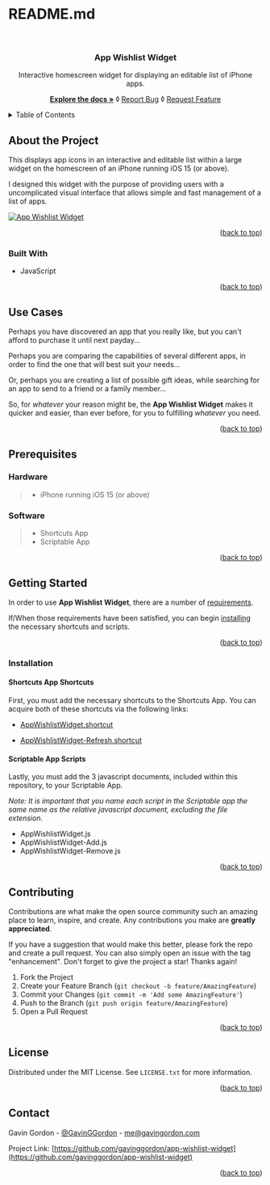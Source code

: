 # README.md

<a name="readme-top"></a>

<br />

<h3 align="center">App Wishlist Widget</h3>

<div align="center">
  <p align="center">
    Interactive homescreen widget for displaying an editable list of iPhone apps.
  </p>
  <p align="center">
    <a href="https://github.com/gavinggordon/app-wishlist-widget"><strong>Explore the docs »</strong></a> ◊ <a href="https://github.com/gavinggordon/app-wishlist-widget/issues">Report Bug</a> ◊ <a href="https://github.com/gavinggordon/app-wishlist-widget/issues">Request Feature</a>
  </p>
</div>



<!-- TABLE OF CONTENTS -->
<details>
  <summary>Table of Contents</summary>
  <ol>
    <li>
      <a href="#about-the-project" title="Go to the 'About the Project' section of the 'App Wishlist Widget' repository">About The Project</a>
      <ul>
        <li><a href="#built-with" title="Go to the 'Built With' sub-section of the 'App Wishlist Widget' repository">Built With</a></li>
      </ul>
    </li>
    <li><a href="#use-cases" title="Go to the 'Use Cases' section of the 'App Wishlist Widget' repository">Use Cases</a></li>
		<li>
		  <a href="#prerequisites" title="Go to the 'Prerequisites' section of the 'App Wishlist Widget' repository">Prerequisites</a>
	    <ul>
			  <li><a href="#prerequisites-hardware" title="Go to the 'Hardware Prerequisites' sub-section of the 'App Wishlist Widget' repository">Hardware</a></li>
				<li><a href="#prerequisites-software" title="Go to the 'Software Prerequisites' sub-section of the 'App Wishlist Widget' repository">Software</a></li>
			</ul>
		</li>
		<li>
      <a href="#getting-started" title="Go to the 'Getting Started' section of the 'App Wishlist Widget' repository">Getting Started</a>
      <ul>
	      <li>
	        <a href="#installation" title="Go to the 'Installation' sub-section of the 'App Wishlist Widget' repository">Installation</a>
	        <ul>
		        <li><a href="#installation-shortcuts-app-shortcuts" title="Go to the 'Shortcuts Shortcuts Installation' sub-section of the 'App Wishlist Widget' repository">Scriptable App Scripts</a></li>
		        <li><a href="#installation-scriptable-app-scripts" title="Go to the 'Scriptable Scripts Installation' sub-section of the 'App Wishlist Widget' repository">Shortcuts App Shortcuts</a></li>
	        </ul>
	      </li>
      </ul>
    </li>
    <li><a href="#contributing" title="Go to the 'Contributing' section of the 'App Wishlist Widget' repository">Contributing</a></li>
    <li><a href="#license" title="Go to the 'License' section of the 'App Wishlist Widget' repository">License</a></li>
    <li><a href="#contact" title="Go to the 'Contact' section of the 'App Wishlist Widget' repository">Contact</a></li>
  </ol>
</details>



<!-- ABOUT THE PROJECT -->
## <a name="about-the-project" title="The 'About the Project' section of the 'App Wishlist Widget' repository">About the Project</a>

This displays app icons in an interactive and editable list within a large widget on the homescreen of an iPhone running iOS 15 (or above).

I designed this widget with the purpose of providing users with a uncomplicated visual interface that allows simple and fast management of a list of apps.

[![App Wishlist Widget][product-screenshot]](https://github.com/gavinggordon/app-wishlist-widget/AppWishlistWidget-ExampleScreenshot.png)

<p align="right">(<a href="#readme-top">back to top</a>)</p>



### <a name="built-with" title="The 'Built With' sub-section of the 'App Wishlist Widget' repository">Built With</a>

* JavaScript 

<p align="right">(<a href="#readme-top">back to top</a>)</p>



<!-- USE CASES-->
## <a name="use-cases" title="The 'Use Cases' section of the 'App Wishlist Widget' repository">Use Cases</a>

Perhaps you have discovered an app that you really like, but you can't afford to purchase it until next payday...

Perhaps you are comparing the capabilities of several different apps, in order to find the one that will best suit your needs... 

Or, perhaps you are creating a list of possible gift ideas, while searching for an app to send to a friend or a family member...

So, for _whatever_ your reason might be, the **App Wishlist Widget** makes it quicker and easier, than ever before, for you to fulfilling _whatever_ you need. 

<p align="right">(<a href="#readme-top">back to top</a>)</p>



## <a name="prerequisites" title="The 'Prerequisites' section of the 'App Wishlist Widget' repository">Prerequisites</a>

### <a name="prerequisites-hardware" title="The 'Hardware Prerequisites' sub-section of the 'App Wishlist Widget' repository">Hardware</a>
> - iPhone running iOS 15 (or above)

### <a name="prerequisites-software" title="The 'Software Prerequisites' sub-section of the 'App Wishlist Widget' repository">Software</a>
> - Shortcuts App
> - Scriptable App

<p align="right">(<a href="#readme-top">back to top</a>)</p>



<!-- GETTING STARTED -->
## <a name="getting-started" title="The 'Getting Started' section of the 'App Wishlist Widget' repository">Getting Started</a>

In order to use **App Wishlist Widget**, there are a number of <a href="#prerequisites" title="Go to the 'Prerequisites' section of the 'App Wishlist Widget' repository">requirements</a>.

If/When those requirements have been satisfied, you can begin <a href="#installation" title="Go to the 'Installation' sub-section of the 'App Wishlist Widget' repository">installing</a> the necessary shortcuts and scripts.
 
<p align="right">(<a href="#readme-top">back to top</a>)</p>



### <a name="installation" title="The 'Installation' sub-section of the 'App Wishlist Widget' repository">Installation</a>

#### <a name="installation-shortcuts-app-shortcuts" title="The 'Shortcuts App Shortcuts Installation' sub-section of the 'App Wishlist Widget' repository">Shortcuts App Shortcuts</a>

First, you must add the necessary shortcuts to the Shortcuts App. You can acquire both of these shortcuts via the following links:

- [AppWishlistWidget.shortcut](https://www.dropbox.com/s/p5g0qlofz1aok7f/AddAppToWishlist.shortcut?dl=0)

- [AppWishlistWidget-Refresh.shortcut](https://www.dropbox.com/s/fhezkj2vw5ionyd/AppWishlistWidget-Refresh.shortcut?dl=0)

#### <a name="installation-scriptable-app-scripts" title="The 'Scriptable App Scripts Installation' sub-section of the 'App Wishlist Widget' repository">Scriptable App Scripts</a>

Lastly, you must add the 3 javascript documents, included within this repository, to your Scriptable App.

*Note: It is important that you name each script in the Scriptable app the same name as the relative javascript document, excluding the file extension.*

- AppWishlistWidget.js
- AppWishlistWidget-Add.js
- AppWishlistWidget-Remove.js

<p align="right">(<a href="#readme-top">back to top</a>)</p>



<!-- CONTRIBUTING -->
## <a name="contributing" title="The 'Contributing' section of the 'App Wishlist Widget' repository">Contributing</a>

Contributions are what make the open source community such an amazing place to learn, inspire, and create. Any contributions you make are **greatly appreciated**.

If you have a suggestion that would make this better, please fork the repo and create a pull request. You can also simply open an issue with the tag "enhancement".
Don't forget to give the project a star! Thanks again!

1. Fork the Project
2. Create your Feature Branch (`git checkout -b feature/AmazingFeature`)
3. Commit your Changes (`git commit -m 'Add some AmazingFeature'`)
4. Push to the Branch (`git push origin feature/AmazingFeature`)
5. Open a Pull Request

<p align="right">(<a href="#readme-top">back to top</a>)</p>



<!-- LICENSE -->
## <a name="license" title="The 'License' section of the 'App Wishlist Widget' repository">License</a>

Distributed under the MIT License. See `LICENSE.txt` for more information.

<p align="right">(<a href="#readme-top">back to top</a>)</p>



<!-- CONTACT -->
## <a name="contact" title="The 'Contact' section of the 'App Wishlist Widget' repository">Contact</a>

Gavin Gordon - [@GavinGGordon](https://twitter.com/GavinGGordon) - me@gavingordon.com

Project Link: [https://github.com/gavinggordon/app-wishlist-widget](https://github.com/gavinggordon/app-wishlist-widget)

<p align="right">(<a href="#readme-top">back to top</a>)</p>



<!-- MARKDOWN LINKS & IMAGES -->
<!-- https://www.markdownguide.org/basic-syntax/#reference-style-links -->

[forks-shield]: https://github.com/gavinggordon/app-wishlist-widget.svg?style=for-the-badge
[forks-url]: https://github.com/gavinggordon/app-wishlist-widget/network/members
[stars-shield]: https://github.com/gavinggordon/app-wishlist-widget.svg?style=for-the-badge
[stars-url]: https://github.com/gavinggordon/app-wishlist-widget/stargazers
[issues-shield]: https://github.com/gavinggordon/app-wishlist-widget.svg?style=for-the-badge
[issues-url]: https://github.com/gavinggordon/app-wishlist-widget/issues
[license-shield]: https://github.com/gavinggordon/app-wishlist-widget.svg?style=for-the-badge
[license-url]: https://github.com/gavinggordon/app-wishlist-widget/blob/master/LICENSE.txt
[linkedin-shield]: https://img.shields.io/badge/-LinkedIn-black.svg?style=for-the-badge&logo=linkedin&colorB=555
[linkedin-url]: https://linkedin.com/in/linkedin_username
[product-screenshot]: https://github.com/gavinggordon/app-wishlist-widget/AppWishlistWidget-ExampleScreenshot.png